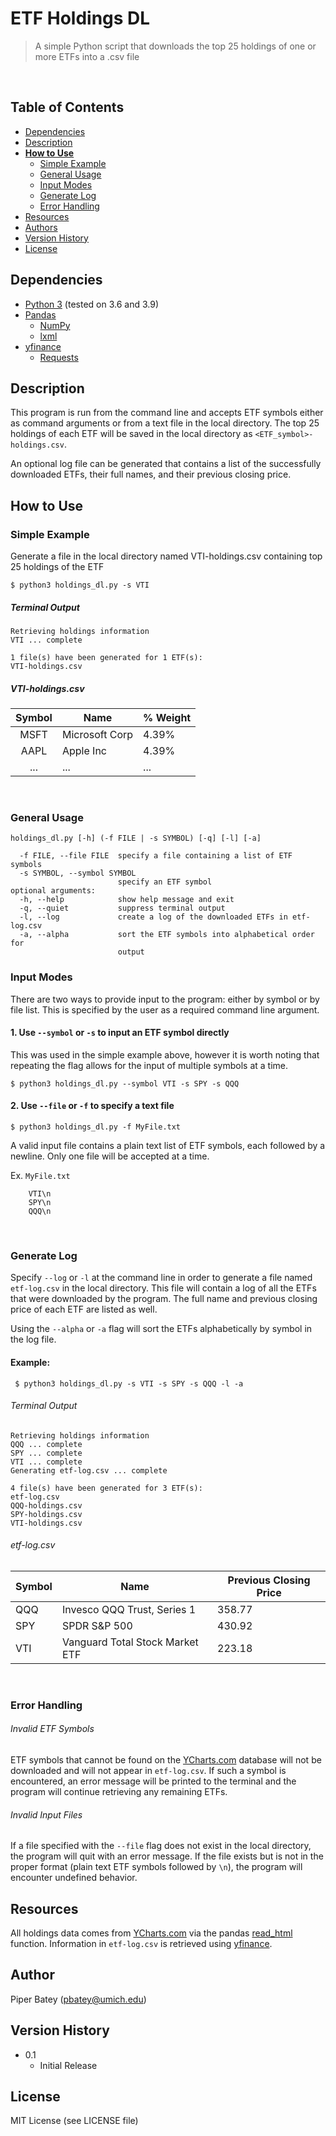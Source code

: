 # ETF Holdings DL

> A simple Python script that downloads the top 25 holdings of one or more ETFs into a .csv file

<br>

## Table of Contents

- [Dependencies](#dependencies)
- [Description](#description)
- [**How to Use**](#how-to-use)
  * [Simple Example](#simple-example)
  * [General Usage](#general-usage)
  * [Input Modes](#input-modes)
  * [Generate Log](#generate-log)
  * [Error Handling](#error-handling)
- [Resources](#resources)
- [Authors](#authors)
- [Version History](#version-history)
- [License](#license)

## Dependencies

* [Python 3](https://www.python.org/) (tested on 3.6 and 3.9)
* [Pandas](https://pandas.pydata.org/)
  * [NumPy](https://numpy.org/)
  * [lxml](https://pypi.org/project/lxml/)
* [yfinance](https://pypi.org/project/yfinance/)
    * [Requests](https://docs.python-requests.org/en/master/)

## Description

This program is run from the command line and accepts ETF symbols either as command arguments or from a text file in the local directory.
The top 25 holdings of each ETF will be saved in the local directory as `<ETF_symbol>-holdings.csv`.

An optional log file can be generated that contains a list of the successfully downloaded ETFs, their full names, and their previous closing price.


## How to Use

### Simple Example

Generate a file in the local directory named VTI-holdings.csv containing top 25 holdings of the ETF

    $ python3 holdings_dl.py -s VTI

##### Terminal Output
```
Retrieving holdings information
VTI ... complete

1 file(s) have been generated for 1 ETF(s):
VTI-holdings.csv
```

##### VTI-holdings.csv

|Symbol|Name          |% Weight|
|:------:|--------------|--------|
|MSFT  |Microsoft Corp|4.39%   |
|AAPL  |Apple Inc     |4.39%   |
| ... | ...           | ...    |

<br>

### General Usage
    holdings_dl.py [-h] (-f FILE | -s SYMBOL) [-q] [-l] [-a]

      -f FILE, --file FILE  specify a file containing a list of ETF symbols
      -s SYMBOL, --symbol SYMBOL
                            specify an ETF symbol
    optional arguments:
      -h, --help            show help message and exit
      -q, --quiet           suppress terminal output
      -l, --log             create a log of the downloaded ETFs in etf-log.csv
      -a, --alpha           sort the ETF symbols into alphabetical order for
                            output


### Input Modes

There are two ways to provide input to the program: either by symbol or by file list. This is specified by the user as a required command line argument.

#### 1. Use `--symbol` or `-s` to input an ETF symbol directly


This was used in the simple example above, however it is worth noting that repeating the flag allows for the input of multiple symbols at a time.

    $ python3 holdings_dl.py --symbol VTI -s SPY -s QQQ  


#### 2. Use `--file` or `-f` to specify a text file

    $ python3 holdings_dl.py -f MyFile.txt

   A valid input file contains a plain text list of ETF symbols, each followed by a newline. 
   Only one file will be accepted at a time.

Ex. `MyFile.txt`

        VTI\n
        SPY\n
        QQQ\n
        
<br>

### Generate Log
Specify `--log` or `-l` at the command line in order to 
generate a file named `etf-log.csv` in the local directory. 
This file will contain a log of all the ETFs that were downloaded by the program. 
The full name and previous closing price of each ETF are listed as well.

Using the `--alpha` or `-a` flag will sort the ETFs alphabetically by symbol in the log file.

#### Example:

     $ python3 holdings_dl.py -s VTI -s SPY -s QQQ -l -a

###### Terminal Output
```
Retrieving holdings information
QQQ ... complete
SPY ... complete
VTI ... complete
Generating etf-log.csv ... complete

4 file(s) have been generated for 3 ETF(s):
etf-log.csv
QQQ-holdings.csv
SPY-holdings.csv
VTI-holdings.csv
```

###### etf-log.csv

|Symbol|Name          |Previous Closing Price|
|------|--------------|----------------------|
|QQQ   |Invesco QQQ Trust, Series 1|358.77   |
|SPY   |SPDR S&P 500  |430.92                |
|VTI   |Vanguard Total Stock Market ETF|223.18 |

<br>

### Error Handling

###### Invalid ETF Symbols
ETF symbols that cannot be found on the [YCharts.com](https://ycharts.com/stocks) database will not be downloaded and will not appear in `etf-log.csv`.
If such a symbol is encountered, an error message will be printed to the terminal and the program will continue retrieving any remaining ETFs.

###### Invalid Input Files

If a file specified with the `--file` flag does not exist in the local directory, the program will quit with an error message.
If the file exists but is not in the proper format (plain text ETF symbols followed by `\n`), the program will encounter undefined behavior.


## Resources
All holdings data comes  from [YCharts.com](https://ycharts.com/stocks) via the pandas [read_html](https://pandas.pydata.org/pandas-docs/stable/reference/api/pandas.read_html.html) function.
Information in `etf-log.csv` is retrieved using [yfinance](https://pypi.org/project/yfinance/).

## Author

Piper Batey (pbatey@umich.edu)

## Version History

* 0.1
    * Initial Release

## License

MIT License (see LICENSE file)
